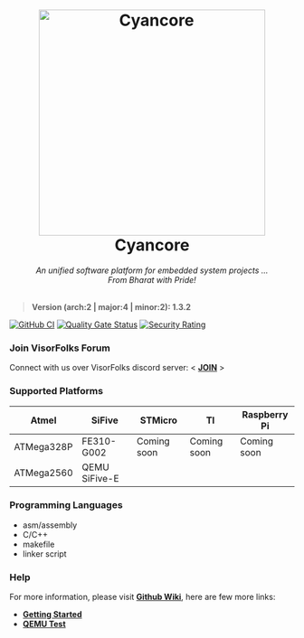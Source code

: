 <h1>
  <div align="center">
    <a href="https://github.com/VisorFolks/cyancore">
      <img align="top" src="https://github.com/VisorFolks/vf_artifacts/blob/stable/cyancore/icons/cyancore.png"
           width=400 height=400 alt="Cyancore"/>
    </a>
    Cyancore
  </div>
</h1>
<body>
  <div align="center">
    <i>An unified software platform for embedded system projects ...</i><br>
    <i>From Bharat with Pride!</i><br><br>
  </div>
</body>

> **Version (arch:2 | major:4 | minor:2): 1.3.2**

[![GitHub CI](https://github.com/VisorFolks/cyancore/actions/workflows/github_ci.yml/badge.svg)](https://github.com/VisorFolks/cyancore/actions/workflows/github_ci.yml)
[![Quality Gate Status](https://sonarcloud.io/api/project_badges/measure?project=VisorFolks_cyancore&metric=alert_status)](https://sonarcloud.io/summary/new_code?id=VisorFolks_cyancore)
[![Security Rating](https://sonarcloud.io/api/project_badges/measure?project=VisorFolks_cyancore&metric=security_rating)](https://sonarcloud.io/summary/new_code?id=VisorFolks_cyancore)

### Join VisorFolks Forum
Connect with us over VisorFolks discord server: < [**JOIN**](https://discord.gg/gxUQr77MT2) >

### Supported Platforms

| Atmel      | SiFive        | STMicro     | TI          | Raspberry Pi |
| ---------- | ------------- | ----------- | ----------- | -------------|
| ATMega328P | FE310-G002    | Coming soon | Coming soon | Coming soon  |
| ATMega2560 | QEMU SiFive-E |             |             |              |

### Programming Languages
* asm/assembly
* C/C++
* makefile
* linker script

### Help
For more information, please visit [**Github Wiki**](https://github.com/VisorFolks/cyancore/wiki/), here are few more links:
- [**Getting Started**](https://github.com/VisorFolks/cyancore/wiki/Getting-Started)
- [**QEMU Test**](https://github.com/VisorFolks/cyancore/wiki/qemu-test)

